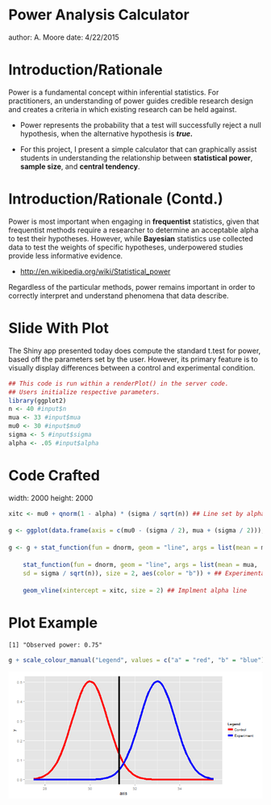 Power Analysis Calculator
========================================================
author: A. Moore
date: 4/22/2015

Introduction/Rationale
========================================================

Power is a fundamental concept within inferential statistics. For practitioners, an understanding of power guides credible research design and creates a criteria in which existing research can be held against.

- Power represents the probability that a test will successfully reject a null hypothesis, when the alternative hypothesis is ***true.***

- For this project, I present a simple calculator that can graphically assist students in understanding the relationship between **statistical power**, **sample size**, and **central tendency**.

Introduction/Rationale (Contd.)
========================================================

Power is most important when engaging in **frequentist** statistics, given that frequentist methods require a researcher to determine an acceptable alpha to test their hypotheses. However, while **Bayesian** statistics use collected data to test the weights of specific hypotheses, underpowered studies provide less informative evidence.
- http://en.wikipedia.org/wiki/Statistical_power

Regardless of the particular methods, power remains important in order to correctly interpret and understand phenomena that data describe.

Slide With Plot
========================================================

The Shiny app presented today does compute the standard t.test for power, based off the parameters set by the user. However, its primary feature is to visually display differences between a control and experimental condition.


```r
## This code is run within a renderPlot() in the server code.
## Users initialize respective parameters.
library(ggplot2)
n <- 40 #input$n
mua <- 33 #input$mua
mu0 <- 30 #input$mu0
sigma <- 5 #input$sigma
alpha <- .05 #input$alpha
```

Code Crafted
========================================================
width: 2000
height: 2000

```r
xitc <- mu0 + qnorm(1 - alpha) * (sigma / sqrt(n)) ## Line set by alpha
            
g <- ggplot(data.frame(axis = c(mu0 - (sigma / 2), mua + (sigma / 2))), aes(x = axis))
            
g <- g + stat_function(fun = dnorm, geom = "line", args = list(mean = mu0, sd = sigma / sqrt(n)), size = 2, aes(color = "a")) + ## Control group
    
    stat_function(fun = dnorm, geom = "line", args = list(mean = mua,
    sd = sigma / sqrt(n)), size = 2, aes(color = "b")) + ## Experimental Group
    
    geom_vline(xintercept = xitc, size = 2) ## Implment alpha line
```

Plot Example
===

```
[1] "Observed power: 0.75"
```

```r
g + scale_colour_manual("Legend", values = c("a" = "red", "b" = "blue"), labels = c("Control", "Experiment")) ## Set legend
```

![plot of chunk unnamed-chunk-4](Pitch-figure/unnamed-chunk-4.png) 
